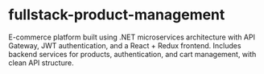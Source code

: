 # fullstack-product-management
E-commerce platform built using .NET microservices architecture with API Gateway, JWT authentication, and a React + Redux frontend. Includes backend services for products, authentication, and cart management, with clean API structure.

